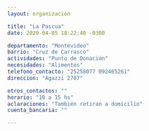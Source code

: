 ```yaml
---
layout: organizacion

title: "La Pascua"
date: 2020-04-05 18:22:40 -0300

departamento: "Montevideo"
barrio: "Cruz de Carrasco"
actividades: "Punto de Donación"
necesidades: "Alimentos"
telefono_contacto: "25258077 092465261"
direccion: "Agazzi 2707"

otros_contactos: ""
horario: "10 a 15 hs"
aclaraciones: "También retiran a domicilio"
cuenta_bancaria: ""

---
```

